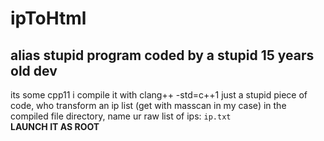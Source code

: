 # ipToHtml
<h2> alias stupid program coded by a stupid 15 years old dev</h2>
its some cpp11
i compile it with clang++ -std=c++1
just a stupid piece of code, who transform an ip list (get with masscan in my case)
in the compiled file directory, name ur raw list of ips:
<code>ip.txt</code>
</br>
<strong> LAUNCH IT AS ROOT </strong>

